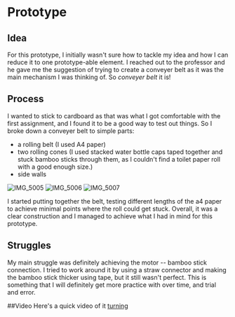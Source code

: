 # Prototype
## Idea
For this prototype, I initially wasn't sure how to tackle my idea and how I can reduce it to one prototype-able element. I reached out to the professor and he gave me the suggestion of trying to create a conveyer belt as it was the main mechanism I was thinking of.
So _conveyer belt_ it is! 

## Process
I wanted to stick to cardboard as that was what I got comfortable with the first assignment, and I found it to be a good way to test out things. So I broke down a conveyer belt to simple parts:
+ a rolling belt (I used A4 paper)
+ two rolling cones (I used stacked water bottle caps taped together and stuck bamboo sticks through them, as I couldn't find a toilet paper roll with a good enough size.)
+ side walls

![IMG_5005](https://user-images.githubusercontent.com/57350290/229115465-8642dd21-3861-46bb-b334-1f3b4c897659.jpg)
![IMG_5006](https://user-images.githubusercontent.com/57350290/229115483-e8d99073-0aeb-4a26-85d4-7c33867a5bdf.jpg)
![IMG_5007](https://user-images.githubusercontent.com/57350290/229115487-5067be06-2fe3-4871-8f1d-89a2f63722ec.jpg)

I started putting together the belt, testing different lengths of the a4 paper to achieve minimal points where the roll could get stuck. Overall, it was a clear construction and I managed to achieve what I had in mind for this prototype. 


## Struggles
My main struggle was definitely achieving the motor -- bamboo stick connection. I tried to work around it by using a straw connector and making the bamboo stick thicker using tape, but it still wasn't perfect. This is something that I will definitely get more practice with over time, and trial and error.

##Video
Here's a quick video of it [turning](https://youtube.com/shorts/lWMK2kyVSzE?feature=share)
